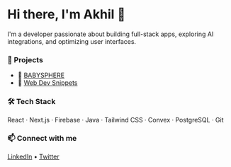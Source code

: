 # Hi there, I'm Akhil 👋

I'm a developer passionate about building full-stack apps, exploring AI integrations, and optimizing user interfaces.

### 🚀 Projects
- 🔹 [BABYSPHERE](https://github.com/akhilshettyym/BABYSPHERE-2.0)
- 🔹 [Web Dev Snippets](https://github.com/akhilshettyym/Web-Dev)

### 🛠️ Tech Stack
React · Next.js · Firebase · Java · Tailwind CSS · Convex · PostgreSQL · Git

### 📫 Connect with me
[LinkedIn](https://linkedin.com/in/YOUR-PROFILE) • [Twitter](https://twitter.com/YOUR-HANDLE)
